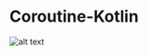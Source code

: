 # Coroutine-Kotlin
![alt text](https://codingwithmitch.s3.amazonaws.com/static/building-a-website-django-python/images/Python_web_development.png "Title")
